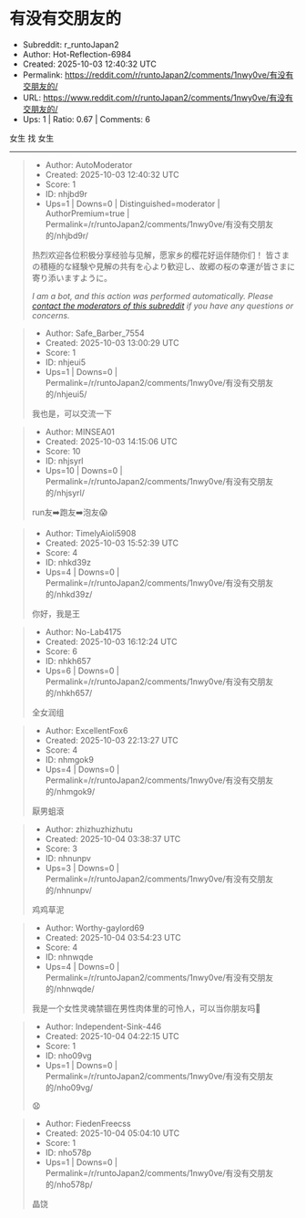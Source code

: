# 有没有交朋友的

- Subreddit: r_runtoJapan2
- Author: Hot-Reflection-6984
- Created: 2025-10-03 12:40:32 UTC
- Permalink: https://reddit.com/r/runtoJapan2/comments/1nwy0ve/有没有交朋友的/
- URL: https://www.reddit.com/r/runtoJapan2/comments/1nwy0ve/有没有交朋友的/
- Ups: 1 | Ratio: 0.67 | Comments: 6


女生 找 女生


---

> - Author: AutoModerator
> - Created: 2025-10-03 12:40:32 UTC
> - Score: 1
> - ID: nhjbd9r
> - Ups=1 | Downs=0 | Distinguished=moderator | AuthorPremium=true | Permalink=/r/runtoJapan2/comments/1nwy0ve/有没有交朋友的/nhjbd9r/
>
> 热烈欢迎各位积极分享经验与见解，愿家乡的樱花好运伴随你们！
> 皆さまの積極的な経験や見解の共有を心より歓迎し、故郷の桜の幸運が皆さまに寄り添いますように。
> 
> *I am a bot, and this action was performed automatically. Please [contact the moderators of this subreddit](/message/compose/?to=/r/runtoJapan2) if you have any questions or concerns.*

> - Author: Safe_Barber_7554
> - Created: 2025-10-03 13:00:29 UTC
> - Score: 1
> - ID: nhjeui5
> - Ups=1 | Downs=0 | Permalink=/r/runtoJapan2/comments/1nwy0ve/有没有交朋友的/nhjeui5/
>
> 我也是，可以交流一下

> - Author: MINSEA01
> - Created: 2025-10-03 14:15:06 UTC
> - Score: 10
> - ID: nhjsyrl
> - Ups=10 | Downs=0 | Permalink=/r/runtoJapan2/comments/1nwy0ve/有没有交朋友的/nhjsyrl/
>
> run友➡️跑友➡️泡友😱

> - Author: TimelyAioli5908
> - Created: 2025-10-03 15:52:39 UTC
> - Score: 4
> - ID: nhkd39z
> - Ups=4 | Downs=0 | Permalink=/r/runtoJapan2/comments/1nwy0ve/有没有交朋友的/nhkd39z/
>
> 你好，我是王

> - Author: No-Lab4175
> - Created: 2025-10-03 16:12:24 UTC
> - Score: 6
> - ID: nhkh657
> - Ups=6 | Downs=0 | Permalink=/r/runtoJapan2/comments/1nwy0ve/有没有交朋友的/nhkh657/
>
> 全女润组

> - Author: ExcellentFox6
> - Created: 2025-10-03 22:13:27 UTC
> - Score: 4
> - ID: nhmgok9
> - Ups=4 | Downs=0 | Permalink=/r/runtoJapan2/comments/1nwy0ve/有没有交朋友的/nhmgok9/
>
> 厭男蛆滾

> - Author: zhizhuzhizhutu
> - Created: 2025-10-04 03:38:37 UTC
> - Score: 3
> - ID: nhnunpv
> - Ups=3 | Downs=0 | Permalink=/r/runtoJapan2/comments/1nwy0ve/有没有交朋友的/nhnunpv/
>
> 鸡鸡草泥

> - Author: Worthy-gaylord69
> - Created: 2025-10-04 03:54:23 UTC
> - Score: 4
> - ID: nhnwqde
> - Ups=4 | Downs=0 | Permalink=/r/runtoJapan2/comments/1nwy0ve/有没有交朋友的/nhnwqde/
>
> 我是一个女性灵魂禁锢在男性肉体里的可怜人，可以当你朋友吗🥺

> - Author: Independent-Sink-446
> - Created: 2025-10-04 04:22:15 UTC
> - Score: 1
> - ID: nho09vg
> - Ups=1 | Downs=0 | Permalink=/r/runtoJapan2/comments/1nwy0ve/有没有交朋友的/nho09vg/
>
> 😧

> - Author: FiedenFreecss
> - Created: 2025-10-04 05:04:10 UTC
> - Score: 1
> - ID: nho578p
> - Ups=1 | Downs=0 | Permalink=/r/runtoJapan2/comments/1nwy0ve/有没有交朋友的/nho578p/
>
> 晶饶
